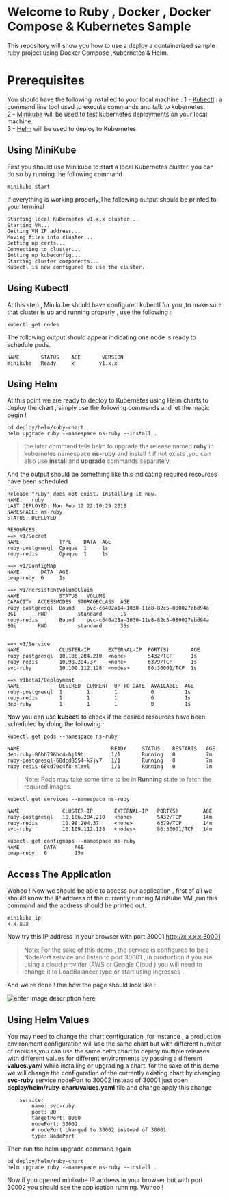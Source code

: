 ﻿# Welcome to Ruby , Docker , Docker Compose & Kubernetes Sample

This repository will show you how to use a deploy a containerized sample ruby project using Docker Compose ,Kubernetes & Helm.

# Prerequisites
You should have the following installed to your local machine :
1 - [Kubectl](https://kubernetes.io/docs/tasks/tools/install-kubectl/) : a command line tool used to execute commands and talk to kubernetes.  
2 - [Minikube](https://kubernetes.io/docs/tasks/tools/install-minikube/)  will be used to test kubernetes deployments on your local machine.  
3 - [Helm](https://github.com/kubernetes/helm/blob/master/docs/install.md) will be used to deploy to Kubernetes  

## Using MiniKube

First you should use Minikube to start a local Kubernetes cluster. you can do so by running the following command

```
minikube start
```
If everything is working properly,The following output should be printed to your terminal
```
Starting local Kubernetes v1.x.x cluster...
Starting VM...
Getting VM IP address...
Moving files into cluster...
Setting up certs...
Connecting to cluster...
Setting up kubeconfig...
Starting cluster components...
Kubectl is now configured to use the cluster. 
```

## Using Kubectl

At this step , Minikube should have configured kubectl for you ,to make sure that cluster is up and running properly , use the following :

```
kubectl get nodes
``` 

The following output should appear indicating one node is ready to schedule pods.

```
NAME       STATUS    AGE       VERSION
minikube   Ready     x        v1.x.x
``` 

## Using Helm

At this point we are ready to deploy to Kubernetes using Helm charts,to deploy the chart , simply use the following commands and let the magic begin ! 

```
cd deploy/helm/ruby-chart
helm upgrade ruby --namespace ns-ruby --install .
``` 
> the later command tells helm to upgrade the release named **ruby** in kubernetes namespace **ns-ruby** and install it if not exists ,you can also use **install** and **upgrade** commands separately.

And the output should be something like this indicating required resources have been scheduled
```
Release "ruby" does not exist. Installing it now.
NAME:   ruby
LAST DEPLOYED: Mon Feb 12 22:10:29 2018
NAMESPACE: ns-ruby
STATUS: DEPLOYED

RESOURCES:
==> v1/Secret
NAME             TYPE    DATA  AGE
ruby-postgresql  Opaque  1     1s
ruby-redis       Opaque  1     1s

==> v1/ConfigMap
NAME       DATA  AGE
cmap-ruby  6     1s

==> v1/PersistentVolumeClaim
NAME             STATUS   VOLUME                                    CAPACITY  ACCESSMODES  STORAGECLASS  AGE
ruby-postgresql  Bound    pvc-c6402a14-1030-11e8-82c5-080027ebd94a  8Gi       RWO          standard      1s
ruby-redis       Bound    pvc-c640a28a-1030-11e8-82c5-080027ebd94a  8Gi       RWO          standard      35s


==> v1/Service
NAME             CLUSTER-IP      EXTERNAL-IP  PORT(S)       AGE
ruby-postgresql  10.106.204.210  <none>       5432/TCP      1s
ruby-redis       10.98.204.37    <none>       6379/TCP      1s
svc-ruby         10.109.112.128  <nodes>      80:30001/TCP  1s

==> v1beta1/Deployment
NAME             DESIRED  CURRENT  UP-TO-DATE  AVAILABLE  AGE
ruby-postgresql  1        1        1           0          1s
ruby-redis       1        1        1           0          1s
dep-ruby         1        1        1           0          1s

``` 
Now you can use **kubectl** to check if the desired resources have been scheduled by doing the following :

```
kubectl get pods --namespace ns-ruby

NAME                              READY     STATUS    RESTARTS   AGE
dep-ruby-86bb796bc4-hjl9b         1/1       Running   0          7m
ruby-postgresql-68dcd8554-k7jv7   1/1       Running   0          7m
ruby-redis-68cd79c4f8-mlmvl       1/1       Running   0          7m

``` 
> Note: Pods may take some time to be in **Running** state to fetch the required images. 
```
kubectl get services --namespace ns-ruby

NAME              CLUSTER-IP       EXTERNAL-IP   PORT(S)        AGE
ruby-postgresql   10.106.204.210   <none>        5432/TCP       14m
ruby-redis        10.98.204.37     <none>        6379/TCP       14m
svc-ruby          10.109.112.128   <nodes>       80:30001/TCP   14m
```
```
kubectl get configmaps --namespace ns-ruby
NAME        DATA      AGE
cmap-ruby   6         15m
```


## Access The Application

Wohoo ! Now we should be able to access our application ,  first of all we should know the IP address of the currently running MiniKube VM ,run this command and the address should be printed out.

```
minikube ip
x.x.x.x
```

Now try this IP address in your browser with port 30001
http://x.x.x.x:30001

> Note: For the sake of this demo , the service is configured to be a NodePort service and listen to port 30001 , in production if you are using a cloud provider (AWS or Google Cloud ) you will need to change it to LoadBalancer type or start using Ingresses . 

And we're done ! this how the page should look like :

![enter image description here](https://lh3.googleusercontent.com/_TbuUBv0eda-His6fumHUbSzpyurZ2ExJwJyp6xZsTyhFS_v8835S6E3vKCsioFmI6Xh7jQ-2cyW)

## Using Helm Values

You may need to change the chart configuration ,for instance , a production environment configuration will use the same chart but with different number of replicas,you can use the same helm chart to deploy multiple releases with different values for different environments by passing a different **values.yaml** while installing or upgrading a chart. for the sake of this demo , we will change the configuration of the currently existing chart by changing **svc-ruby** service nodePort to 30002 instead of 30001.just open **deploy/helm/ruby-chart/values.yaml** file and change apply this change

```
    service:
        name: svc-ruby
        port: 80
        targetPort: 8000
        nodePort: 30002
        # nodePort changed to 30002 instead of 30001
        type: NodePort
```
Then run the helm upgrade command again  

```
cd deploy/helm/ruby-chart
helm upgrade ruby --namespace ns-ruby --install .
``` 
Now if you opened minikube IP address in your browser but with port 30002 you should see the application running. Wohoo !  

